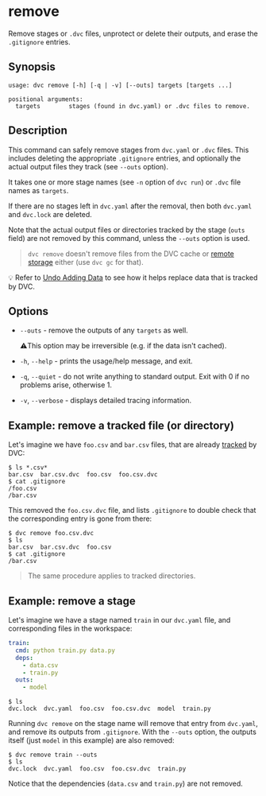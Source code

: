 # remove

Remove stages or `.dvc` files, unprotect or delete their <abbr>outputs</abbr>,
and erase the `.gitignore` entries.

## Synopsis

```usage
usage: dvc remove [-h] [-q | -v] [--outs] targets [targets ...]

positional arguments:
  targets        stages (found in dvc.yaml) or .dvc files to remove.
```

## Description

This command can safely remove stages from `dvc.yaml` or `.dvc` files. This
includes deleting the appropriate `.gitignore` entries, and optionally the
actual output files they track (see `--outs` option).

It takes one or more stage names (see `-n` option of `dvc run`) or `.dvc` file
names as `targets`.

If there are no stages left in `dvc.yaml` after the removal, then both
`dvc.yaml` and `dvc.lock` are deleted.

Note that the actual <abbr>output</abbr> files or directories tracked by the
stage (`outs` field) are not removed by this command, unless the `--outs` option
is used.

> `dvc remove` doesn't remove files from the DVC <abbr>cache</abbr> or
> [remote storage](/doc/command-reference/remote) either (use `dvc gc` for
> that).

💡 Refer to [Undo Adding Data](/doc/user-guide/how-to/undo-adding-data) to see
how it helps replace data that is tracked by DVC.

## Options

- `--outs` - remove the outputs of any `targets` as well.

  ⚠️This option may be irreversible (e.g. if the data isn't cached).

- `-h`, `--help` - prints the usage/help message, and exit.

- `-q`, `--quiet` - do not write anything to standard output. Exit with 0 if no
  problems arise, otherwise 1.

- `-v`, `--verbose` - displays detailed tracing information.

## Example: remove a tracked file (or directory)

Let's imagine we have `foo.csv` and `bar.csv` files, that are already
[tracked](/doc/command-reference/add) by DVC:

```dvc
$ ls *.csv*
bar.csv  bar.csv.dvc  foo.csv  foo.csv.dvc
$ cat .gitignore
/foo.csv
/bar.csv
```

This removed the `foo.csv.dvc` file, and lists `.gitignore` to double check that
the corresponding entry is gone from there:

```dvc
$ dvc remove foo.csv.dvc
$ ls
bar.csv  bar.csv.dvc  foo.csv
$ cat .gitignore
/bar.csv
```

> The same procedure applies to tracked directories.

## Example: remove a stage

Let's imagine we have a stage named `train` in our `dvc.yaml` file, and
corresponding files in the <abbr>workspace</abbr>:

```yaml
train:
  cmd: python train.py data.py
  deps:
    - data.csv
    - train.py
  outs:
    - model
```

```dvc
$ ls
dvc.lock  dvc.yaml  foo.csv  foo.csv.dvc  model  train.py
```

Running `dvc remove` on the stage name will remove that entry from `dvc.yaml`,
and remove its outputs from `.gitignore`. With the `--outs` option, the outputs
itself (just `model` in this example) are also removed:

```dvc
$ dvc remove train --outs
$ ls
dvc.lock  dvc.yaml  foo.csv  foo.csv.dvc  train.py
```

Notice that the dependencies (`data.csv` and `train.py`) are not removed.
